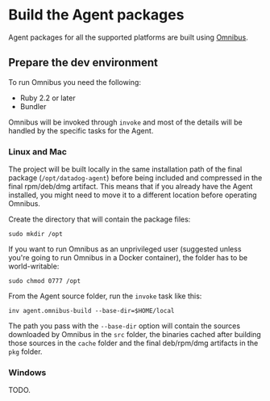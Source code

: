 # Build the Agent packages

Agent packages for all the supported platforms are built using
[Omnibus](https://github.com/chef/omnibus).

## Prepare the dev environment

To run Omnibus you need the following:

 * Ruby 2.2 or later
 * Bundler

Omnibus will be invoked through `invoke` and most of the details will be handled
by the specific tasks for the Agent.

### Linux and Mac

The project will be built locally in the same installation path of the final
package (`/opt/datadog-agent`) before being included and compressed in the
final rpm/deb/dmg artifact. This means that if you already have the Agent installed,
you might need to move it to a different location before operating Omnibus.

Create the directory that will contain the package files:
```
sudo mkdir /opt
```

If you want to run Omnibus as an unprivileged user (suggested unless you're going
to run Omnibus in a Docker container), the folder has to be world-writable:
```
sudo chmod 0777 /opt
```

From the Agent source folder, run the `invoke` task like this:
```
inv agent.omnibus-build --base-dir=$HOME/local
```

The path you pass with the `--base-dir` option will contain the sources
downloaded by Omnibus in the `src` folder, the binaries cached after building
those sources in the `cache` folder and the final deb/rpm/dmg artifacts in the
`pkg` folder.

### Windows

TODO.